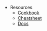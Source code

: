 - Resources
  - [Cookbook](https://cookbook.syncano.io)
  - [Cheatsheet](https://cheatsheet.syncano.io)
  - [Docs](https://syncano.github.io/syncano-node-cli)
